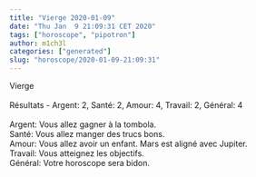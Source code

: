 ```yaml
---
title: "Vierge 2020-01-09"
date: "Thu Jan  9 21:09:31 CET 2020"
tags: ["horoscope", "pipotron"]
author: m1ch3l
categories: ["generated"]
slug: "horoscope/2020-01-09-21:09:31"
---
```


Vierge<br>
<br>
Résultats - Argent: 2, Santé: 2, Amour: 4, Travail: 2, Général: 4<br>
<br>
Argent:  Vous allez gagner à la tombola. <br>
Santé:   Vous allez manger des trucs bons. <br>
Amour:   Vous allez avoir un enfant. Mars est aligné avec Jupiter.<br>
Travail: Vous atteignez les objectifs. <br>
Général: Votre horoscope sera bidon.<br>
